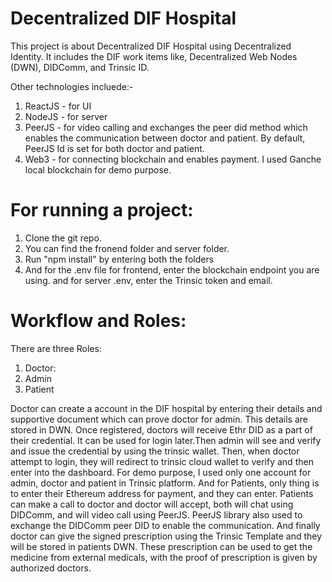 # Decentralized DIF Hospital

This project is about Decentralized DIF Hospital using Decentralized Identity. It includes the DIF work items like, Decentralized Web Nodes (DWN), DIDComm, and Trinsic ID.

Other technologies incluede:-
1. ReactJS - for UI
2. NodeJS - for server
3. PeerJS - for video calling and exchanges the peer did method which enables the communication between doctor and patient. By default, PeerJS Id is set for both doctor and patient.
4. Web3 - for connecting blockchain and enables payment. I used Ganche local blockchain for demo purpose.


# For running a project:
1. Clone the git repo.
2. You can find the fronend folder and server folder.
3. Run "npm install" by entering both the folders
4. And for the .env file for frontend, enter the blockchain endpoint you are using. and for server .env, enter the Trinsic token and email.


# Workflow and Roles:
There are three Roles:
1. Doctor:
2. Admin
3. Patient

  Doctor can create a account in the DIF hospital by entering their details and supportive document which can prove doctor for admin. This details are stored in DWN.
Once registered, doctors will receive Ethr DID as a part of their credential. It can be used for login later.Then admin will see and verify and issue the credential by using the trinsic wallet.
Then, when doctor attempt to login, they will redirect to trinsic cloud wallet to verify and then enter into the dashboard. For demo purpose, I used only one account for admin, doctor and patient in Trinsic platform.
And for Patients, only thing is to enter their Ethereum address for payment, and they can enter. Patients can make a call to doctor and doctor will accept, both will chat using DIDComm, and will video call using PeerJS.
PeerJS library also used to exchange the DIDComm peer DID to enable the communication. And finally doctor can give the signed prescription using the Trinsic Template and they will be stored in patients DWN. These prescription 
can be used to get the medicine from external medicals, with the proof of prescription is given by authorized doctors.
